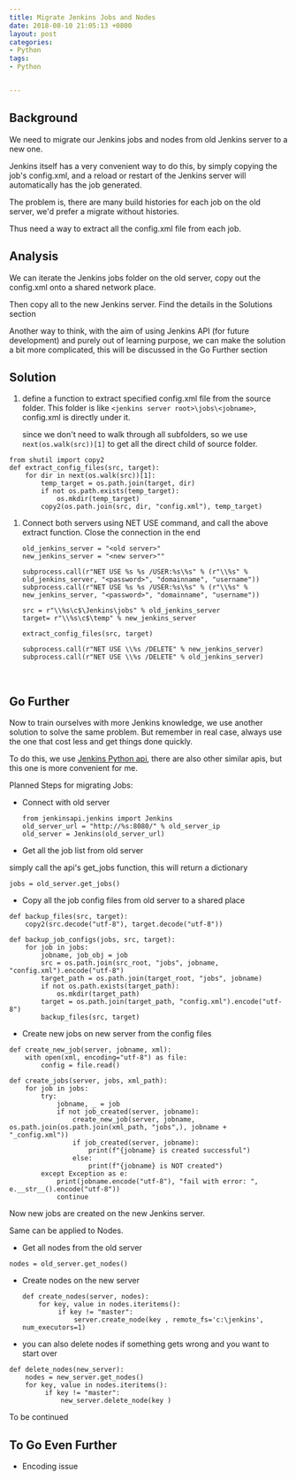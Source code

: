 ```yaml
---
title: Migrate Jenkins Jobs and Nodes
date: 2018-08-10 21:05:13 +0800
layout: post
categories:
- Python
tags:
- Python


---
```


## Background

We need to migrate our Jenkins jobs and nodes from old Jenkins server to a new one.

Jenkins itself has a very convenient way to do this, by simply copying the job's config.xml, and a reload or restart of the Jenkins server will automatically has the job generated.

The problem is, there are many build histories for each job on the old server, we'd prefer a migrate without histories.

Thus need a way to extract all the config.xml file from each job.

## Analysis

We can iterate the Jenkins jobs folder on the old server, copy out the config.xml onto a shared network place.

Then copy all to the new Jenkins server. Find the details in the Solutions section

Another way to think, with the aim of using Jenkins API (for future development) and purely out of learning purpose, we can make the solution a bit more complicated, this will be discussed in the Go Further section

## Solution

1. define a function to extract specified config.xml file from the source folder. This folder is like ```<jenkins server root>\jobs\<jobname>```, config.xml is directly under it.

   since we don't need to walk through all subfolders, so we use ```next(os.walk(src))[1]``` to get all the direct child of source folder.

```
from shutil import copy2
def extract_config_files(src, target):
    for dir in next(os.walk(src))[1]:
        temp_target = os.path.join(target, dir)
        if not os.path.exists(temp_target):
            os.mkdir(temp_target)
        copy2(os.path.join(src, dir, "config.xml"), temp_target)
```

1. Connect both servers using NET USE command, and call the above extract function. Close the connection in the end

   ```
   old_jenkins_server = "<old server>"
   new_jenkins_server = "<new server>""

   subprocess.call(r"NET USE %s %s /USER:%s\%s" % (r"\\%s" % old_jenkins_server, "<password>", "domainname", "username"))
   subprocess.call(r"NET USE %s %s /USER:%s\%s" % (r"\\%s" % new_jenkins_server, "<password>", "domainname", "username"))

   src = r"\\%s\c$\Jenkins\jobs" % old_jenkins_server
   target= r"\\%s\c$\temp" % new_jenkins_server

   extract_config_files(src, target)

   subprocess.call(r"NET USE \\%s /DELETE" % new_jenkins_server)
   subprocess.call(r"NET USE \\%s /DELETE" % old_jenkins_server)
   ```

   ​

## Go Further

Now to train ourselves with more Jenkins knowledge, we use another solution to solve the same problem. But remember in real case, always use the one that cost less and get things done quickly.

To do this, we use [Jenkins Python api](https://github.com/salimfadhley/jenkinsapi), there are also other similar apis, but this one is more convenient for me.

Planned Steps for migrating Jobs:

- Connect with old server

  ```
  from jenkinsapi.jenkins import Jenkins
  old_server_url = "http://%s:8080/" % old_server_ip
  old_server = Jenkins(old_server_url)
  ```


- Get all the job list from old server

simply call the api's get_jobs function, this will return a dictionary

```
jobs = old_server.get_jobs()
```

- Copy all the job config files from old server to a shared place

```
def backup_files(src, target):
    copy2(src.decode("utf-8"), target.decode("utf-8"))
    
def backup_job_configs(jobs, src, target):
    for job in jobs:
        jobname, job_obj = job
        src = os.path.join(src_root, "jobs", jobname, "config.xml").encode("utf-8")
        target_path = os.path.join(target_root, "jobs", jobname)
        if not os.path.exists(target_path):
            os.mkdir(target_path)
        target = os.path.join(target_path, "config.xml").encode("utf-8")
        backup_files(src, target)
```

- Create new jobs on new server from the config files

```
def create_new_job(server, jobname, xml):
    with open(xml, encoding="utf-8") as file:
        config = file.read()

def create_jobs(server, jobs, xml_path):
    for job in jobs:
        try:
            jobname, _ = job
            if not job_created(server, jobname):
                create_new_job(server, jobname, os.path.join(os.path.join(xml_path, "jobs",), jobname + "_config.xml"))
                if job_created(server, jobname):
                    print(f"{jobname} is created successful")
                else:
                    print(f"{jobname} is NOT created")
        except Exception as e:
            print(jobname.encode("utf-8"), "fail with error: ", e.__str__().encode("utf-8"))
            continue
```

Now new jobs are created on the new Jenkins server.

Same can be applied to Nodes.

- Get all nodes from the old server

```
nodes = old_server.get_nodes()
```

- Create nodes on the new server

  ```
  def create_nodes(server, nodes):
      for key, value in nodes.iteritems():
           if key != "master":
               server.create_node(key , remote_fs='c:\jenkins', num_executors=1)
  ```

- you can also delete nodes if something gets wrong and you want to start over

```
def delete_nodes(new_server):
    nodes = new_server.get_nodes()
    for key, value in nodes.iteritems():
         if key != "master":
             new_server.delete_node(key )
```



To be continued

## To Go Even Further

- Encoding issue

